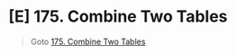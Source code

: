 # [E] 175. Combine Two Tables
> Goto [175. Combine Two Tables](https://leetcode.com/problems/combine-two-tables/description/)